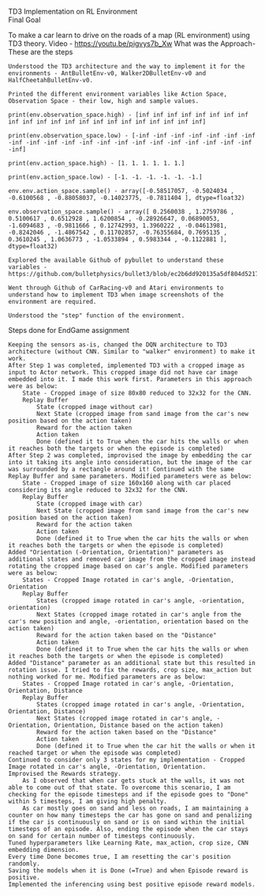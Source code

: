 TD3 Implementation on RL Environment   
Final Goal

To make a car learn to drive on the roads of a map (RL environment) using TD3 theory.
Video - https://youtu.be/pigvys7b_Xw
What was the Approach-
These are the steps

    Understood the TD3 architecture and the way to implement it for the environments - AntBulletEnv-v0, Walker2DBulletEnv-v0 and HalfCheetahBulletEnv-v0.

    Printed the different environment variables like Action Space, Observation Space - their low, high and sample values.

    print(env.observation_space.high) - [inf inf inf inf inf inf inf inf inf inf inf inf inf inf inf inf inf inf inf inf inf inf]

    print(env.observation_space.low) - [-inf -inf -inf -inf -inf -inf -inf -inf -inf -inf -inf -inf -inf -inf -inf -inf -inf -inf -inf -inf -inf -inf]

    print(env.action_space.high) - [1. 1. 1. 1. 1. 1.]

    print(env.action_space.low) - [-1. -1. -1. -1. -1. -1.]

    env.env.action_space.sample() - array([-0.58517057, -0.5024034 , -0.6100568 , -0.88058037, -0.14023775, -0.7811404 ], dtype=float32)

    env.observation_space.sample() - array([ 0.2560038 , 1.2759786 , 0.5100617 , 0.6512928 , 1.6200854 , -0.28926647, 0.06890053, -1.6094683 , -0.9811666 , 0.12742993, 1.3960222 , -0.04613981, -0.8242046 , -1.4867542 , 0.11702857, -0.76355684, 0.7695135 , 0.3610245 , 1.0636773 , -1.0533894 , 0.5983344 , -0.1122881 ], dtype=float32)

    Explored the available Github of pybullet to understand these variables - https://github.com/bulletphysics/bullet3/blob/ec2b6dd920135a5df804d521727cc06446a6a3bd/examples/pybullet/gym/pybullet_envs/robot_locomotors.py#L103

    Went through Github of CarRacing-v0 and Atari environments to understand how to implement TD3 when image screenshots of the environment are required.

    Understood the "step" function of the environment.

Steps done for EndGame assignment

    Keeping the sensors as-is, changed the DQN architecture to TD3 architecture (without CNN. Similar to "walker" environment) to make it work.
    After Step 1 was completed, implemented TD3 with a cropped image as input to Actor network. This cropped image did not have car image embedded into it. I made this work first. Parameters in this approach were as below:
        State - Cropped image of size 80x80 reduced to 32x32 for the CNN.
        Replay Buffer
            State (cropped image without car)
            Next State (cropped image from sand image from the car's new position based on the action taken)
            Reward for the action taken
            Action taken
            Done (defined it to True when the car hits the walls or when it reaches both the targets or when the episode is completed)
    After Step 2 was completed, improvised the image by embedding the car into it taking its angle into consideration, but the image of the car was surrounded by a rectangle around it! Continued with the same Replay Buffer and same parameters. Modified parameters were as below:
        State - Cropped image of size 160x160 along with car placed considering its angle reduced to 32x32 for the CNN.
        Replay Buffer
            State (cropped image with car)
            Next State (cropped image from sand image from the car's new position based on the action taken)
            Reward for the action taken
            Action taken
            Done (defined it to True when the car hits the walls or when it reaches both the targets or when the episode is completed)
    Added "Orientation (-Orientation, Orientation)" parameters as additional states and removed car image from the cropped image instead rotating the cropped image based on car's angle. Modified parameters were as below:
        States - Cropped Image rotated in car's angle, -Orientation, Orientation
        Replay Buffer
            States (cropped image rotated in car's angle, -orientation, orientation)
            Next States (cropped image rotated in car's angle from the car's new position and angle, -orientation, orientation based on the action taken)
            Reward for the action taken based on the "Distance"
            Action taken
            Done (defined it to True when the car hits the walls or when it reaches both the targets or when the episode is completed)
    Added "Distance" parameter as an additional state but this resulted in rotation issue. I tried to fix the rewards, crop size, max_action but nothing worked for me. Modified parameters are as below:
        States - Cropped Image rotated in car's angle, -Orientation, Orientation, Distance
        Replay Buffer
            States (cropped image rotated in car's angle, -Orientation, Orientation, Distance)
            Next States (cropped image rotated in car's angle, -Orientation, Orientation, Distance based on the action taken)
            Reward for the action taken based on the "Distance"
            Action taken
            Done (defined it to True when the car hit the walls or when it reached target or when the episode was completed)
    Continued to consider only 3 states for my implementation - Cropped Image rotated in car's angle, -Orientation, Orientation.
    Improvised the Rewards strategy.
        As I observed that when car gets stuck at the walls, it was not able to come out of that state. To overcome this scenario, I am checking for the episode timesteps and if the episode goes to "Done" within 5 timesteps, I am giving high penalty.
        As car mostly goes on sand and less on roads, I am maintaining a counter on how many timesteps the car has gone on sand and penalizing if the car is continuously on sand or is on sand within the initial timesteps of an episode. Also, ending the episode when the car stays on sand for certain number of timesteps continuously.
    Tuned hyperparameters like Learning Rate, max_action, crop size, CNN embedding dimension.
    Every time Done becomes true, I am resetting the car's position randomly.
    Saving the models when it is Done (=True) and when Episode reward is positive.
    Implemented the inferencing using best positive episode reward models.
